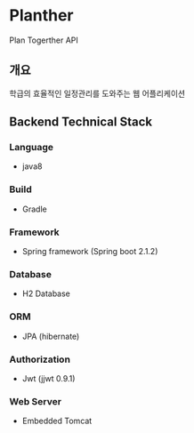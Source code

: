 # Planther
Plan Togerther API

## 개요
학급의 효율적인  일정관리를 도와주는 웹 어플리케이션

## Backend Technical Stack

### Language

- java8

### Build

- Gradle

### Framework

- Spring framework (Spring boot 2.1.2)

### Database

- H2 Database

### ORM

- JPA (hibernate)

### Authorization

- Jwt (jjwt 0.9.1)

### Web Server

- Embedded Tomcat